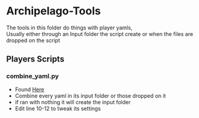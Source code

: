 # Archipelago-Tools

The tools in this folder do things with player yamls,  
Usually either through an Input folder the script create or when the files are dropped on the script

## Players Scripts

### combine_yaml.py

- Found [Here](combine_yaml.py)
- Combine every yaml in its input folder or those dropped on it
- if ran with nothing it will create the input folder
- Edit line 10-12 to tweak its settings
